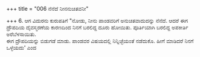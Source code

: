 +++
title = "006 ನೆನೆದೆ ನೀನನುಚಿತವನೀ"

+++
6. ಆಗ ವಿದುರನು  ಕುರುಪತಿಗೆ "ನೋಡು, ನೀನು ಪಾಂಡವರಿಗೆ ಅನುಚಿತವಾದುದನ್ನು ನೆನೆದೆ. ಆದರೆ ಈಗ ದ್ರೌಪದಿಯ ದೈವಸ್ಮರಣೆಯ ಕಾರಣದಿಂದ ನಿನಗೆ ಬರಲಿದ್ದ ದೂರು ಹೋಯಿತು. ಪೂರ್ತಿಯಾಗಿ ಬರಲಿದ್ದ ಅಪಕೀರ್ತಿ ಅರೆಬೆಳಸಾಯಿತು.   
ಈಗ ದ್ರೌಪದಿಯನ್ನು ಬಿಡುಗಡೆ ಮಾಡು. ಪಾಂಡವರ ವಿಷಯದಲ್ಲಿ ನಿನ್ನಿಚ್ಛೆಯಂತೆ ನಡೆದುಕೊ. ಹೀಗೆ ಮಾಡಿದರೆ ನಿನಗೆ ಒಳ್ಳೆಯದು' ಎಂದ